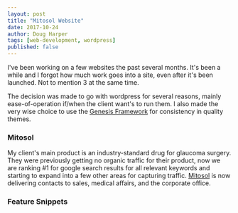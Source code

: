 ```yaml
---
layout: post
title: "Mitosol Website"
date: 2017-10-24
author: Doug Harper
tags: [web-development, wordpress]
published: false
---
```


I've been working on a few websites the past several months.  It's been a while and I forgot how much work goes into a site, even after it's been launched.  Not to mention 3 at the same time.  

The decision was made to go with wordpress for several reasons, mainly ease-of-operation if/when the client want's to run them.  I also made the very wise choice to use the [Genesis Framework]() for consistency in quality themes.  

### Mitosol
My client's main product is an industry-standard drug for glaucoma surgery.  They were previously getting no organic traffic for their product, now we are ranking #1 for google search results for all relevant keywords and starting to expand into a few other areas for capturing traffic.  [Mitosol](http://mitosol.com "Mitosol") is now delivering contacts to sales, medical affairs, and the corporate office.  

### Feature Snippets



 
